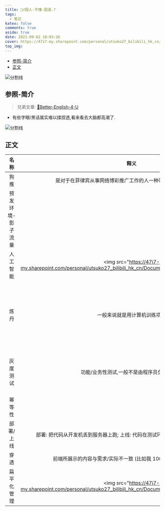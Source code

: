 ```yaml
---
title: 🤷‍♂️国人-不懂-国语.?
tags:
  - 笔记
katex: false
comments: true
aside: true
date: 2021-09-02 18:03:26
cover: https://47i7-my.sharepoint.com/personal/utsuko27_bilibili_hk_cn/Documents/Pictures/bed/post/bYSXP1NeutIjkRx.jpg
top_img:
---
```


<!--
 * @?: *********************************************************************
 * @Author: Weidows
 * @LastEditors: Weidows
 * @LastEditTime: 2022-01-27 21:25:38
 * @FilePath: \Blog-private\source\_posts\others\Better-Chinese.md
 * @Description:
 * @!: *********************************************************************
-->

- [参照-简介](#参照-简介)
- [正文](#正文)

![分割线](https://cdn.jsdelivr.net/gh/Weidows/Images/img/divider.png)

## 参照-简介

> 兄弟文章: [🧀Better-English-4-U](../Better-English)

- 有些字眼/黑话属实难以揉捏透,看来看去大脑都高潮了.

![分割线](https://cdn.jsdelivr.net/gh/Weidows/Images/img/divider.png)

## 正文

|       名称        |                                         释义                                          |                                                                链接                                                                |
| :---------------: | :-----------------------------------------------------------------------------------: | :--------------------------------------------------------------------------------------------------------------------------------: |
|       狗推        |            是对于在菲律宾从事网络博彩推广工作的人一种带有轻蔑性质的称呼。             |
| 预发环境-影子流量 |                                                                                       |                                [谈一谈线上事故的故事](https://segmentfault.com/a/1190000039805146)                                 |
|     人工智能      | <img src="https://47i7-my.sharepoint.com/personal/utsuko27_bilibili_hk_cn/Documents/Pictures/bed/post/86794447)               |
|       炼丹        |                             一般来说就是用计算机训练项目                              | 很有趣的回答: [深度学习·炼丹入门](https://zhuanlan.zhihu.com/p/23781756?utm_source=qq&utm_medium=social&utm_oi=807874781918658560) |
|     灰度测试      |                      功能/业务性测试,一般不是由程序员负责的东西                       |                                  [灰度测试是什么意思呢？](https://zhuanlan.zhihu.com/p/124912164)                                  |
|      幂等性       |                                                                                       |                             [什么是幂等性](https://blog.csdn.net/miachen520/article/details/91039661)                              |
|     部署/上线     |   部署: 把代码从开发机丢到服务器上跑; 上线: 代码在测试环境跑没问题,然后迁到生产环境   |
|       穿透        |          前端所展示的内容与需求/实际不一致 (比如我 100 岁,后端给的是 10 岁)           |
|    扁平化管理     | <img src="https://47i7-my.sharepoint.com/personal/utsuko27_bilibili_hk_cn/Documents/Pictures/bed/post/37902193)                                    |
